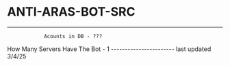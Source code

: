 # ANTI-ARAS-BOT-SRC
-----------------------
                Acounts in DB - ???
 How Many Servers Have The Bot - 1 
----------------------- last updated 3/4/25
